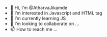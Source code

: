 - 👋 Hi, I’m @AtharvaJikamde
- 👀 I’m interested in Javascript and HTML <canvas> tag
- 🌱 I’m currently learning JS
- 💞️ I’m looking to collaborate on ...
- 📫 How to reach me ...

<!---
AtharvaJikamde/AtharvaJikamde is a ✨ special ✨ repository because its `README.md` (this file) appears on your GitHub profile.
You can click the Preview link to take a look at your changes.
--->
